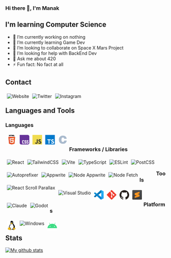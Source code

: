 <!-- Links -->
[website]:https://manak-hash.github.io/Manak/
[twitter]: https://x.com/Manak_btw
[instagram]: https://www.instagram.com/manak_btw/

<!-- End links -->

### Hi there 👋, I'm Manak

## I'm learning Computer Science
- 🔭 I’m currently working on nothing
- 🌱 I’m currently learning Game Dev
- 👯 I’m looking to collaborate on Space X Mars Project
- 🤔 I’m looking for help with BackEnd Dev
- 💬 Ask me about 420
- ⚡ Fun fact: No fact at all

## Contact

[<img src="https://upload.wikimedia.org/wikipedia/commons/thumb/f/f4/White_Globe_Icon.png/1200px-White_Globe_Icon.png" alt="Website" align="left" height="22px" style="padding: 5px;">][website]
[<img src="https://uxwing.com/wp-content/themes/uxwing/download/brands-and-social-media/x-social-media-white-icon.png" alt="Twitter" align="left" height="22px" style="padding: 5px;">][twitter]
[<img src="https://uxwing.com/wp-content/themes/uxwing/download/brands-and-social-media/instagram-white-icon.png" alt="Instagram" align="left" height="22px" style="padding: 5px;">][instagram]
<br />

## Languages and Tools

### Languages

<img src="https://raw.githubusercontent.com/github/explore/80688e429a7d4ef2fca1e82350fe8e3517d3494d/topics/html/html.png" alt="HTML" align="left" height="30px" style="padding: 5px;">
<img src="https://raw.githubusercontent.com/github/explore/80688e429a7d4ef2fca1e82350fe8e3517d3494d/topics/css/css.png" alt="CSS" align="left" height="30px" style="padding: 5px;">
<img src="https://raw.githubusercontent.com/github/explore/80688e429a7d4ef2fca1e82350fe8e3517d3494d/topics/javascript/javascript.png" alt="JavaScript" align="left" height="30px" style="padding: 5px;">
<img src="https://raw.githubusercontent.com/github/explore/80688e429a7d4ef2fca1e82350fe8e3517d3494d/topics/typescript/typescript.png" alt="TypeScript" align="left" height="30px" style="padding: 5px;" style="padding: 5px;">
<img src="https://raw.githubusercontent.com/github/explore/f3e22f0dca2be955676bc70d6214b95b13354ee8/topics/c/c.png" alt="C" align="left" height="30px" style="padding: 5px;">
<br />

### Frameworks / Libraries
<img src="https://react.dev/favicon.ico" alt="React" align="left" height="30px" style="padding: 5px;">
<img src="https://seeklogo.com/images/T/tailwind-css-logo-5AD4175897-seeklogo.com.png" alt="TailwindCSS" align="left" height="30px" style="padding: 5px;">
<img src="https://vitejs.dev/logo.svg" alt="Vite" align="left" height="30px" style="padding: 5px;">
<img src="https://avatars.githubusercontent.com/u/1162262?s=200&v=4" alt="TypeScript" align="left" height="30px" style="padding: 5px;">
<img src="https://eslint.org/icon-512.png" alt="ESLint" align="left" height="30px" style="padding: 5px;">
<img src="https://postcss.org/logo.svg" alt="PostCSS" align="left" height="30px" style="padding: 5px;">
<img src="https://raw.githubusercontent.com/postcss/autoprefixer/main/logo/autoprefixer.png" alt="Autoprefixer" align="left" height="30px" style="padding: 5px;">
<img src="https://appwrite.io/assets/logos/appwrite.svg" alt="Appwrite" align="left" height="30px" style="padding: 5px;">
<img src="https://appwrite.io/assets/logos/appwrite.svg" alt="Node Appwrite" align="left" height="30px" style="padding: 5px;">
<img src="https://raw.githubusercontent.com/node-fetch/node-fetch/main/media/logo.svg" alt="Node Fetch" align="left" height="30px" style="padding: 5px;">
<img src="https://www.npmjs.com/static/images/touch-icons/favicon-512.png" alt="React Scroll Parallax" align="left" height="30px" style="padding: 5px;">
<br />

### Tools

<img src="https://visualstudio.microsoft.com/wp-content/uploads/2019/06/BrandVisualStudioWin2019-3.svg" alt="Visual Studio" align="left" height="30px" style="padding: 5px;">
<img src="https://raw.githubusercontent.com/github/explore/80688e429a7d4ef2fca1e82350fe8e3517d3494d/topics/visual-studio-code/visual-studio-code.png" alt="Visual Code" align="left" height="30px" style="padding: 5px;">
<img src="https://raw.githubusercontent.com/github/explore/80688e429a7d4ef2fca1e82350fe8e3517d3494d/topics/git/git.png" alt="Git" align="left" height="30px" style="padding: 5px;">
<img src="https://raw.githubusercontent.com/github/explore/89bdd9644f44d1b12180fd512b95574fe4c54617/topics/github-api/github-api.png" alt="GitHub" align="left" height="30px" style="padding: 5px;">
<img src="https://raw.githubusercontent.com/github/explore/80688e429a7d4ef2fca1e82350fe8e3517d3494d/topics/sublime-text/sublime-text.png" alt="Sublime" align="left" height="30px" style="padding: 5px;">
<img src="https://registry.npmmirror.com/@lobehub/icons-static-png/latest/files/dark/claude-color.png" alt="Claude" align="left" height="30px" style="padding: 5px;">
<img src="https://godotengine.org/assets/press/icon_color.png" alt="Godot" align="left" height="30px" style="padding: 5px;">
<br />

### Platforms

<img src="https://raw.githubusercontent.com/github/explore/80688e429a7d4ef2fca1e82350fe8e3517d3494d/topics/linux/linux.png" alt="Linux" align="left" height="30px" style="padding: 5px;">
<img src="https://upload.wikimedia.org/wikipedia/commons/thumb/5/5f/Windows_logo_-_2012.svg/1024px-Windows_logo_-_2012.svg.png" alt="Windows" align="left" height="30px" style="padding: 5px;">
<img src="https://raw.githubusercontent.com/github/explore/80688e429a7d4ef2fca1e82350fe8e3517d3494d/topics/android/android.png" alt="Android" align="left" height="30px" style="padding: 5px;">
<br />

## Stats

[![My github stats](https://github-readme-stats.vercel.app/api?username=Manak-hash)](https://github.com/anuraghazra/github-readme-stats)
